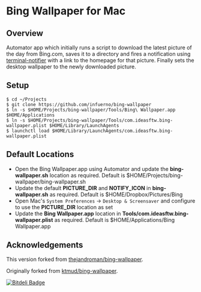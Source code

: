Bing Wallpaper for Mac
======================

Overview
--------

Automator app which initially runs a script to download the latest picture of the day from Bing.com, saves it to a directory and fires a notification using [terminal-notifier](https://github.com/julienXX/terminal-notifier) with a link to the homepage for that picture. Finally sets the desktop wallpaper to the newly downloaded picture.

Setup
-----

```
$ cd ~/Projects
$ git clone https://github.com/infuerno/bing-wallpaper
$ ln -s $HOME/Projects/bing-wallpaper/Tools/Bing\ Wallpaper.app $HOME/Applications
$ ln -s $HOME/Projects/bing-wallpaper/Tools/com.ideasftw.bing-wallpaper.plist $HOME/Library/LaunchAgents
$ launchctl load $HOME/Library/LaunchAgents/com.ideasftw.bing-wallpaper.plist

```

Default Locations
-----------------

* Open the Bing Wallpaper.app using Automator and update the **bing-wallpaper.sh** location as required. Default is $HOME/Projects/bing-wallpaper/bing-wallpaper.sh
* Update the default **PICTURE_DIR** and **NOTIFY_ICON** in **bing-wallpaper.sh** as required. Default is $HOME/Dropbox/Pictures/Bing
* Open Mac's `System Preferences` -> `Desktop & Screensaver` and configure to use the **PICTURE_DIR** location as set
* Update the **Bing Wallpaper.app** location in **Tools/com.ideasftw.bing-wallpaper.plist** as required. Default is $HOME/Applications/Bing Wallpaper.app

Acknowledgements
----------------

This version forked from [thejandroman/bing-wallpaper](https://github.com/thejandroman/bing-wallpaper).

Originally forked from [ktmud/bing-wallpaper](https://github.com/ktmud/bing-wallpaper).


[![Bitdeli Badge](https://d2weczhvl823v0.cloudfront.net/infuerno/bing-wallpaper/trend.png)](https://bitdeli.com/free "Bitdeli Badge")
